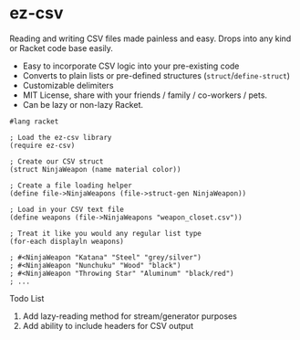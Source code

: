 ez-csv
======

Reading and writing CSV files made painless and easy. Drops into any kind or Racket code base easily.

* Easy to incorporate CSV logic into your pre-existing code
* Converts to plain lists or pre-defined structures (`struct`/`define-struct`)
* Customizable delimiters
* MIT License, share with your friends / family / co-workers / pets.
* Can be lazy or non-lazy Racket.


```racket
#lang racket

; Load the ez-csv library
(require ez-csv)

; Create our CSV struct
(struct NinjaWeapon (name material color))

; Create a file loading helper
(define file->NinjaWeapons (file->struct-gen NinjaWeapon))

; Load in your CSV text file
(define weapons (file->NinjaWeapons "weapon_closet.csv"))

; Treat it like you would any regular list type
(for-each displayln weapons)

; #<NinjaWeapon "Katana" "Steel" "grey/silver")
; #<NinjaWeapon "Nunchuku" "Wood" "black")
; #<NinjaWeapon "Throwing Star" "Aluminum" "black/red")
; ...
```

Todo List

1. Add lazy-reading method for stream/generator purposes
2. Add ability to include headers for CSV output
